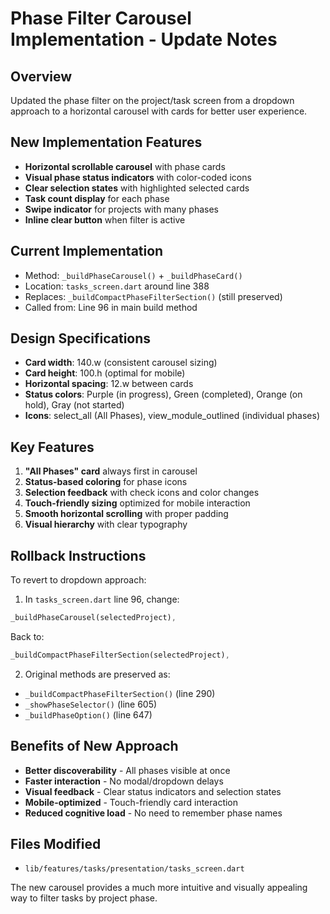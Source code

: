 # Phase Filter Carousel Implementation - Update Notes

## Overview
Updated the phase filter on the project/task screen from a dropdown approach to a horizontal carousel with cards for better user experience.

## New Implementation Features
- **Horizontal scrollable carousel** with phase cards
- **Visual phase status indicators** with color-coded icons
- **Clear selection states** with highlighted selected cards
- **Task count display** for each phase
- **Swipe indicator** for projects with many phases
- **Inline clear button** when filter is active

## Current Implementation
- Method: `_buildPhaseCarousel()` + `_buildPhaseCard()`
- Location: `tasks_screen.dart` around line 388
- Replaces: `_buildCompactPhaseFilterSection()` (still preserved)
- Called from: Line 96 in main build method

## Design Specifications
- **Card width**: 140.w (consistent carousel sizing)
- **Card height**: 100.h (optimal for mobile)
- **Horizontal spacing**: 12.w between cards
- **Status colors**: Purple (in progress), Green (completed), Orange (on hold), Gray (not started)
- **Icons**: select_all (All Phases), view_module_outlined (individual phases)

## Key Features
1. **"All Phases" card** always first in carousel
2. **Status-based coloring** for phase icons
3. **Selection feedback** with check icons and color changes  
4. **Touch-friendly sizing** optimized for mobile interaction
5. **Smooth horizontal scrolling** with proper padding
6. **Visual hierarchy** with clear typography

## Rollback Instructions
To revert to dropdown approach:

1. In `tasks_screen.dart` line 96, change:
```dart
_buildPhaseCarousel(selectedProject),
```
Back to:
```dart
_buildCompactPhaseFilterSection(selectedProject),
```

2. Original methods are preserved as:
- `_buildCompactPhaseFilterSection()` (line 290)
- `_showPhaseSelector()` (line 605)
- `_buildPhaseOption()` (line 647)

## Benefits of New Approach
- **Better discoverability** - All phases visible at once
- **Faster interaction** - No modal/dropdown delays  
- **Visual feedback** - Clear status indicators and selection states
- **Mobile-optimized** - Touch-friendly card interaction
- **Reduced cognitive load** - No need to remember phase names

## Files Modified
- `lib/features/tasks/presentation/tasks_screen.dart`

The new carousel provides a much more intuitive and visually appealing way to filter tasks by project phase.